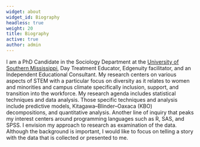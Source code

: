 ```yaml
---
widget: about
widget_id: Biography
headless: true
weight: 20
title: Biography
active: true
author: admin
---
```

I am a PhD Candidate in the Sociology Department at the [University of Southern Mississippi](https://www.usm.edu/), Day Treatment Educator, Edgenuity facilitator, and an Independent Educational Consultant. My research centers on various aspects of STEM with a particular focus on diversity as it relates to women and minorities and campus climate specifically inclusion, support, and transition into the workforce. My research agenda includes statistical techniques and data analysis. Those specific techniques and analysis include predictive models, Kitagawa–Blinder–Oaxaca (KBO) decompositions, and quantitative analysis. Another line of inquiry that peaks my interest centers around programming languages such as R, SAS, and SPSS. I envision my approach to research as examination of the data. Although the background is important, I would like to focus on telling a story with the data that is collected or presented to me.